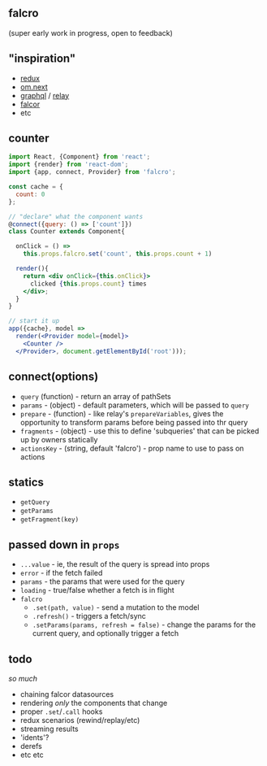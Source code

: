 falcro
---

(super early work in progress, open to feedback)

"inspiration"
---

- [redux](https://rackt.github.io/redux/)
- [om.next](https://github.com/omcljs/om/)
- [graphql](https://facebook.github.io/graphql/) / [relay](https://facebook.github.io/relay)
- [falcor](https://netflix.github.io/falcor)
- etc


counter
---

```jsx
import React, {Component} from 'react';
import {render} from 'react-dom';
import {app, connect, Provider} from 'falcro';

const cache = {
  count: 0
};

// "declare" what the component wants
@connect({query: () => ['count']})
class Counter extends Component{

  onClick = () =>
    this.props.falcro.set('count', this.props.count + 1)

  render(){
    return <div onClick={this.onClick}>
      clicked {this.props.count} times
    </div>;
  }
}

// start it up
app({cache}, model =>
  render(<Provider model={model}>
    <Counter />
  </Provider>, document.getElementById('root')));
```

connect(options)
---

- `query` (function) - return an array of pathSets
- `params` - (object) - default parameters, which will be passed to `query`
- `prepare` - (function) - like relay's `prepareVariables`, gives the opportunity to transform params before being passed into thr query
- `fragments` - (object) - use this to define 'subqueries' that can be picked up by owners statically
- `actionsKey` - (string, default 'falcro') - prop name to use to pass on actions

statics
---

- `getQuery`
- `getParams`
- `getFragment(key)`

passed down in `props`
---

- `...value` - ie, the result of the query is spread into props
- `error` - if the fetch failed
- `params` - the params that were used for the query
- `loading` - true/false whether a fetch is in flight
- `falcro`
  - `.set(path, value)` - send a mutation to the model
  - `.refresh()` - triggers a fetch/sync
  - `.setParams(params, refresh = false)` - change the params for the current query, and optionally trigger a fetch



todo
---

*so much*

- chaining falcor datasources
- rendering *only* the components that change
- proper `.set`/`.call` hooks
- redux scenarios (rewind/replay/etc)
- streaming results
- 'idents'?
- derefs
- etc etc




